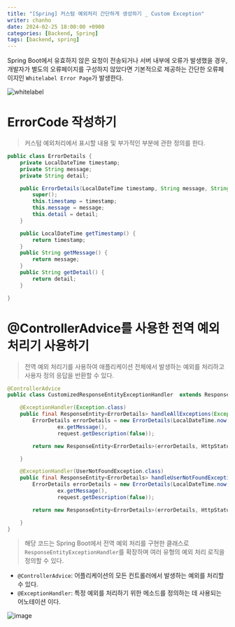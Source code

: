 ```yaml
---
title: "[Spring] 커스텀 예외처리 간단하게 생성하기 _ Custom Exception"
writer: chanho
date: 2024-02-25 18:00:00 +0900
categories: [Backend, Spring]
tags: [backend, spring]
---
```


Spring Boot에서 유효하지 않은 요청이 전송되거나 서버 내부에 오류가 발생했을 경우, 개발자가 별도의 오류페이지를 구성하지 않았다면 기본적으로 제공하는 간단한 오류페이지인 `Whitelabel Error Page`가 발생한다.

![whitelabel](https://github.com/chanhocode/chanhocode.github.io/assets/105937460/ca62bae7-fbb8-4b8e-9e30-fafb2fc8e972)

# ErrorCode 작성하기

> 커스텀 예외처리에서 표시할 내용 및 부가적인 부분에 관한 정의를 한다.

```java
public class ErrorDetails {
	private LocalDateTime timestamp;
	private String message;
	private String detail;

	public ErrorDetails(LocalDateTime timestamp, String message, String detail) {
		super();
		this.timestamp = timestamp;
		this.message = message;
		this.detail = detail;
	}

	public LocalDateTime getTimestamp() {
		return timestamp;
	}
	public String getMessage() {
		return message;
	}
	public String getDetail() {
		return detail;
	}

}
```

# @ControllerAdvice를 사용한 전역 예외 처리기 사용하기

> 전역 예외 처리기를 사용하여 애플리케이션 전체에서 발생하는 예외를 처리하고 사용자 정의 응답을 반환할 수 있다.

```java
@ControllerAdvice
public class CustomizedResponseEntityExceptionHandler  extends ResponseEntityExceptionHandler{

	@ExceptionHandler(Exception.class)
	public final ResponseEntity<ErrorDetails> handleAllExceptions(Exception ex, WebRequest request) throws Exception {
		ErrorDetails errorDetails = new ErrorDetails(LocalDateTime.now(),
				ex.getMessage(),
				request.getDescription(false));

		return new ResponseEntity<ErrorDetails>(errorDetails, HttpStatus.INTERNAL_SERVER_ERROR);

	}

	@ExceptionHandler(UserNotFoundException.class)
	public final ResponseEntity<ErrorDetails> handleUserNotFoundExceptions(Exception ex, WebRequest request) throws Exception {
		ErrorDetails errorDetails = new ErrorDetails(LocalDateTime.now(),
				ex.getMessage(),
				request.getDescription(false));

		return new ResponseEntity<ErrorDetails>(errorDetails, HttpStatus.NOT_FOUND);

	}
}
```

> 해당 코드는 Spring Boot에서 전역 예외 처리를 구현한 클래스로 `ResponseEntityExceptionHandler`를 확장하며 여러 유형의 예외 처리 로직을 정의할 수 있다.

- `@ControllerAdvice`: 어플리케이션의 모든 컨트롤러에서 발생하는 예외를 처리할 수 있다.
- `@ExceptionHandler`: 특정 예외를 처리하기 위한 메소드를 정의하는 데 사용되는 어노테이션 이다.

![image](https://github.com/chanhocode/chanhocode.github.io/assets/105937460/ebd09039-903f-41cf-9a28-311cab218f74)
